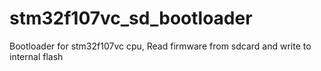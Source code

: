 # stm32f107vc_sd_bootloader
Bootloader for stm32f107vc cpu, Read firmware from sdcard and write to internal flash 

